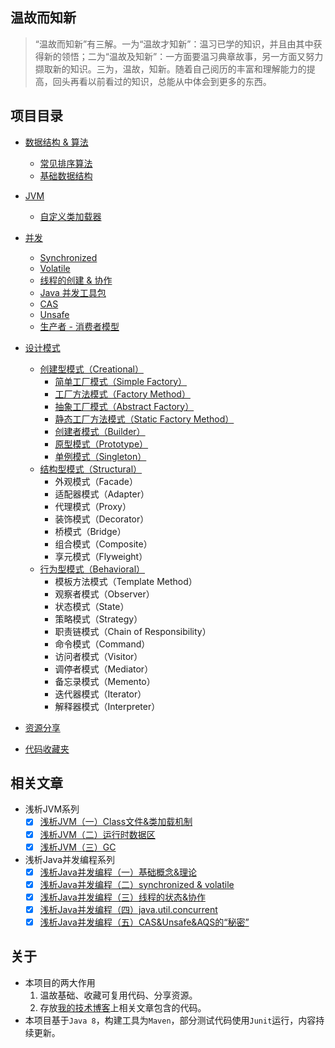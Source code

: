 ## 温故而知新
> “温故而知新”有三解。一为“温故才知新”：温习已学的知识，并且由其中获得新的领悟；二为“温故及知新”：一方面要温习典章故事，另一方面又努力撷取新的知识。三为，温故，知新。随着自己阅历的丰富和理解能力的提高，回头再看以前看过的知识，总能从中体会到更多的东西。

## 项目目录
- [数据结构 & 算法](https://github.com/lihengming/java-codes/tree/master/data-structure-algorithm)
    - [常见排序算法](https://github.com/lihengming/java-codes/tree/master/data-structure-algorithm/src/main/java/arithmetic)
    - [基础数据结构](https://github.com/lihengming/java-codes/tree/master/data-structure-algorithm/src/main/java/data/structure)
- [JVM](https://github.com/lihengming/java-codes/tree/master/jvm)
    - [自定义类加载器](https://github.com/lihengming/java-codes/blob/master/jvm/src/main/java/classloader/CustomClassLoader.java)
- [并发](https://github.com/lihengming/java-codes/tree/master/concurrent)
    - [Synchronized ](https://github.com/lihengming/java-codes/tree/master/concurrent/src/main/java/synchronizeds)
    - [Volatile](https://github.com/lihengming/java-codes/tree/master/concurrent/src/main/java/volatiles)
    - [线程的创建 & 协作](https://github.com/lihengming/java-codes/tree/master/concurrent/src/main/java/thread)
    - [Java 并发工具包](https://github.com/lihengming/java-codes/tree/master/concurrent/src/main/java/juc)
    - [CAS](https://github.com/lihengming/java-codes/tree/master/concurrent/src/main/java/cas)
    - [Unsafe](https://github.com/lihengming/java-codes/tree/master/concurrent/src/main/java/unsafe)
    - [生产者 - 消费者模型](https://github.com/lihengming/java-codes/tree/master/concurrent/src/main/java/pcmodel)
   
- [设计模式](https://github.com/lihengming/java-codes/tree/master/design-pattern) 
    - [创建型模式（Creational）](https://github.com/lihengming/java-codes/tree/master/design-pattern/src/main/java/creational)
        - [简单工厂模式（Simple Factory）](https://github.com/lihengming/java-codes/blob/master/design-pattern/src/main/java/creational/SimpleFactoryPattern.java)
        - [工厂方法模式（Factory Method）](https://github.com/lihengming/java-codes/blob/master/design-pattern/src/main/java/creational/FactoryMethodPattern.java)
        - [抽象工厂模式（Abstract Factory）](https://github.com/lihengming/java-codes/blob/master/design-pattern/src/main/java/creational/AbstractFactoryPatternjava)
        - [静态工厂方法模式（Static Factory Method）](https://github.com/lihengming/java-codes/blob/master/design-pattern/src/main/java/creational/StaticFactoryMethodPattern.java)
        - [创建者模式（Builder）](https://github.com/lihengming/java-codes/blob/master/design-pattern/src/main/java/creational/BuilderPattern.java)
        - [原型模式（Prototype）](https://github.com/lihengming/java-codes/blob/master/design-pattern/src/main/java/creational/PrototypePattern.java)
        - [单例模式（Singleton）](https://github.com/lihengming/java-codes/blob/master/design-pattern/src/main/java/creational/SingletonPattern.java)
    - [结构型模式（Structural）](https://github.com/lihengming/java-codes/tree/master/design-pattern/src/main/java/structural)    
        - 外观模式（Facade）
        - 适配器模式（Adapter）
        - 代理模式（Proxy）
        - 装饰模式（Decorator）
        - 桥模式（Bridge）
        - 组合模式（Composite）
        - 享元模式（Flyweight）
    - [行为型模式（Behavioral）](https://github.com/lihengming/java-codes/tree/master/design-pattern/src/main/java/behavioral)
        - 模板方法模式（Template Method）
        - 观察者模式（Observer）
        - 状态模式（State）
        - 策略模式（Strategy）
        - 职责链模式（Chain of Responsibility）
        - 命令模式（Command）
        - 访问者模式（Visitor）
        - 调停者模式（Mediator）
        - 备忘录模式（Memento）
        - 迭代器模式（Iterator）
        - 解释器模式（Interpreter）
- [资源分享](https://github.com/lihengming/java-codes/tree/master/shared-resources) 
- [代码收藏夹](https://github.com/lihengming/java-codes/tree/master/codemarks) 

## 相关文章

- 浅析JVM系列
    - [x] [浅析JVM（一）Class文件&类加载机制](http://www.jianshu.com/p/5f3278916b38)
    - [x] [浅析JVM（二）运行时数据区](http://www.jianshu.com/p/460aeab77b7f)
    - [x] [浅析JVM（三）GC](http://www.jianshu.com/p/bf41e3425e64)

- 浅析Java并发编程系列
    - [x] [浅析Java并发编程（一）基础概念&理论](http://www.jianshu.com/p/f4cdcc90290a)
    - [x] [浅析Java并发编程（二）synchronized & volatile](http://www.jianshu.com/p/7713f95b1a67)
    - [x] [浅析Java并发编程（三）线程的状态&协作](http://www.jianshu.com/p/7cc1c01f7655)
    - [x] [浅析Java并发编程（四）java.util.concurrent](http://www.jianshu.com/p/47ff843bcfe7)
    - [x] [浅析Java并发编程（五）CAS&Unsafe&AQS的“秘密”](http://www.jianshu.com/p/54cc20a87502)
      
## 关于
- 本项目的两大作用
  1. 温故基础、收藏可复用代码、分享资源。
  2. 存放[我的技术博客](http://www.jianshu.com/u/335a31051c58)上相关文章包含的代码。
- 本项目基于```Java 8```，构建工具为```Maven```，部分测试代码使用```Junit```运行，内容持续更新。
